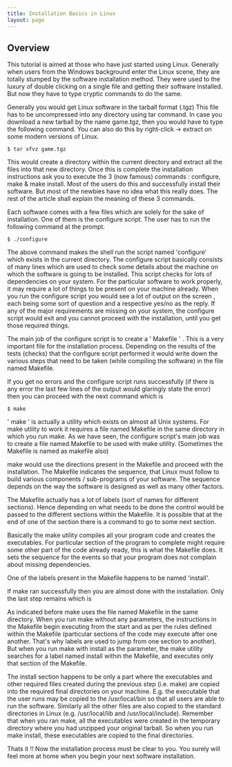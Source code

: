 ```yaml
---
title: Installation Basics in Linux
layout: page
---
```


## Overview

This  tutorial is aimed at those who have just started using Linux. Generally when users from the Windows background enter the Linux scene, they are totally stumped by the software installation method. They were used to the luxury of double clicking on a single file and getting their software installed. But now they have to type cryptic commands to do the same.

Generally you would get Linux software in the tarball format (.tgz) This file has to be uncompressed into any directory using tar command. In case you download a new tarball by the name game.tgz, then you would have to type the following command. You can also do this by right-click -> extract on some modern versions of Linux.

```
$ tar xfvz game.tgz
```

This would create a directory within the current directory and extract all the files into that new directory. Once this is complete the installation instructions ask you to execute the 3 (now famous) commands : configure, make & make install. Most of the users do this and successfully install their software. But most of the newbies have no idea what this really does. The rest of the article shall explain the meaning of these 3 commands.

Each software comes with a few files which are solely for the sake of installation. One of them is the configure script. The user has to run the following command at the prompt.

```
$ ./configure
```

The above command makes the shell run the script named 'configure' which exists in the current directory. The configure script basically consists of many lines which are used to check some details about the machine on which the software is going to be installed. This script checks for lots of dependencies on your system. For the particular software to work properly, it may require a lot of things to be present on your machine already. When you run the configure script you would see a lot of output on the screen , each being some sort of question and a respective yes/no as the reply. If any of the major requirements are missing on your system, the configure script would exit and you cannot proceed with the installation, until you get those required things. 

The main job of the configure script is to create a ' Makefile ' . This is a very important file for the installation process. Depending on the results of the tests (checks) that the configure script performed it would write down the various steps that need to be taken (while compiling the software) in the file named Makefile.

If you get no errors and the configure script runs successfully (if there is any error the last few lines of the output would glaringly state the error) then you can proceed with the next command which is

```
$ make
```

' make ' is actually a utility which exists on almost all Unix systems. For make utility to work it requires a file named Makefile in the same directory in which you run make. As we have seen, the configure script's main job was to create a file named Makefile to be used with make utility. (Sometimes the Makefile is named as makefile also)

make would use the directions present in the Makefile and proceed with the installation. The Makefile indicates the sequence, that Linux must follow to build various components / sub-programs of your software. The sequence depends on the way the software is designed as well as many other factors.

The Makefile actually has a lot of labels (sort of names for different sections). Hence depending on what needs to be done the control would be passed to the different sections within the Makefile. It is possible that at the end of one of the section there is a command to go to some next section.

Basically the make utility compiles all your program code and creates the executables. For particular section of the program to complete might require some other part of the code already ready, this is what the Makefile does. It sets the sequence for the events so that your program does not complain about missing dependencies.

One of the labels present in the Makefile happens to be named 'install'.

If make ran successfully then you are almost done with the installation. Only the last step remains which is

As indicated before make uses the file named Makefile in the same directory. When you run make without any parameters, the instructions in the Makefile begin executing from the start and as per the rules defined within the Makefile (particular sections of the code may execute after one another. That's why labels are used to jump from one section to another). But when you run make with install as the parameter, the make utility searches for a label named install within the Makefile, and executes only that section of the Makefile.

The install section happens to be only a part where the executables and other required files created during the previous step (i.e. make) are copied into the required final directories on your machine. E.g. the executable that the user runs may be copied to the /usr/local/bin so that all users are able to run the software. Similarly all the other files are also copied to the standard directories in Linux (e.g. /usr/local/lib and /usr/local/include). Remember that when you ran make, all the executables were created in the temporary directory where you had unzipped your original tarball. So when you run make install, these executables are copied to the final directories.

Thats it !! Now the installation process must be clear to you. You surely will feel more at home when you begin your next software installation.
